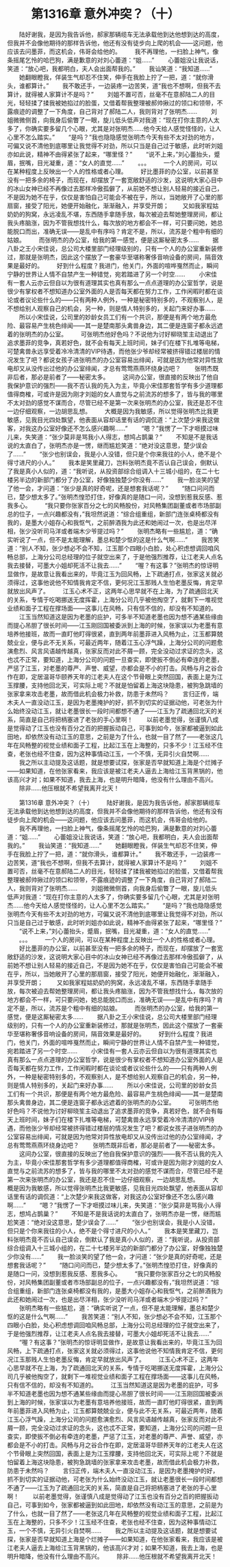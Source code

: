 # 　　第1316章 意外冲突？（十）
　　陆好谢我，是因为我告诉他，郝家那辆缆车无法承载他到达他想到达的高度，但我并不会像他期待的那样告诉他，他还有没有徒步向上爬的机会——这问题，他应该去问墨菲，而这机会，伟哥会给他的。
　　我不再理他，一扫脸上神气，像条摇尾乞怜的哈巴狗，满是歉意的对刘心蕾道：“姐……”
　　心蕾姐没让我说话，笑道：“放心吧，我都明白，夫人会出面帮我的。”
　　我讪笑道：“我知道……”
　　她翻眼瞪我，佯装生气却忍不住笑，伸手在我脸上拧了一把，道：“就你滑头，谁都算计。”
　　我不敢还手，一边装疼一边苦笑，道“我也不想啊，但我不去算计，就得被人家算计不是吗？”
　　刘姐不置可否，丝毫不在意郝陆二人的目光，轻轻揉了揉我被她掐过的脸蛋，又借着帮我整理被郝帅揪过的领口和领带，不露痕迹的调整了一下角度，自己背对了郝陆二人，我则背对了张明杰……
　　刘姐微微侧首，向我身后偷瞥了一眼，旋儿低头低声对我道：“现在打你主意的人太多了，你确实要多留几个心眼，尤其是对张明杰……他今天给人感觉怪怪的，让人心里不怎么踏实。”
　　“是吗？”我也隐隐感觉张明杰今天有些不太对劲的地方，可偏又说不清他到底哪里让我觉得不对劲，所以只当是自己过于敏感，此时听刘姐亦如此说，精神不由得紧张了起来，“哪里怪？”
　　“说不上来，”刘心蕾抬头，蹙眉，抿嘴，目光凝重，道：“女人的直觉……”
　　。。。
　　一个人的房间，可以在某种程度上反映出一个人的性格或者心理。
　　好比墨菲的办公室，以前甚至没有一把多余的椅子，而现在，却摆放了一套宽敞舒适的沙发，这说明大家心目中的冰山女神已经不再像过去那样冷傲孤僻了，从前她不想让别人轻易的接近自己，不是因为她不在乎，仅仅是害怕自己可能会不被在乎，所以，当她敞开了心里的那扇窗，接受了阳光，她便开始融化，渐渐融入，并享受开朗；
　　又如我家程姑奶奶的狗窝，永远凌乱不堪，东西随手拿随手放，每次被迫去帮她整理房间，都让我头疼脑涨，因为不管我想找什么，每次放的地方都会不一样，可只要问她，她总能脱口而出，准确无误——是乱中有序吗？肯定不是，所以，流苏是个粗中有细的姑娘。
　　而张明杰的办公室，给我的第一感觉，便是这厮秘密太多……
　　据八卦之王小宋佳说，总公司大楼里部门经理级别的，只有一个人的办公室重新装修过，那就是张明杰，因此这个摆放了一套豪华至堪称奢侈音响设备的房间，隔音效果是最好的。
　　好到什么程度？我进门，他关门，外面的喧哗戛然而止，瞬间宁静的世界让人情不自禁产生一种错觉，宛若踏进了另一个时空……
　　小宋佳有一套人云亦云但自以为很有道理其实也真有那么一点点道理的办公室哲学，说是很少有掌权者不想知道办公室外面的人是否每天都在努力工作，工作闲暇时都在谈论或者议论些什么的——只有两种人例外，一种是秘密特别多的，不观察别人，是不想给别人观察自己的机会，另一种，则是情人特别多的，关起门来好办事……
　　所以小宋佳说，公司里的妙龄女员工们有一个共识，那便是有两个地方最危险、最容易产生桃色绯闻——其一是楚南那头禽兽身边，其二便是连窗子都永远遮着的张明杰的办公室。
　　可张明杰他好色吗？不说他为讨好柳晓笙主动退出了追求墨菲的竞争，真若好色，就不会有每天上班时间，妹子们在楼下扎堆等电梯，可楚禽兽永远享受着冷冷清清的VIP待遇，而他张少爷却经常被挤得错过楼层的情况发生了吧？都说女孩子进张明杰的办公室容易出绯闻，可就是因为他常对异性放电却又从没传出过他的办公室绯闻，才总有莺莺燕燕环绕身边吧？
　　张明杰既非后者，那必是前者了——秘密太多。
　　这间办公室，很直接的反映出了他自我保护意识的强烈——我不否认我的先入为主，毕竟小宋佳那套哲学有多少道理都值得商榷，可或许是因为刚才刘姐的女人直觉与之前流苏的想多了，皆与我的哪里不太对劲的感觉不谋而合，尽管已经不是第一次来张明杰的办公室，我还是忍不住一边仔细观察，一边胡思乱想。
　　大概是因为我敏感，所以觉得张明杰比我更敏感，见我目光四处飘望，他表面从容却话里有话的调侃道：“上次楚少来我这做客，对我这办公室好像还不怎么感兴趣啊……”
　　“嗯？”我愣了一下才咂摸过味儿来，失笑道：“张少莫非是骂我小人得志，想鸠占鹊巢？”
　　不知是不是我话说的太直白了，张明杰亦是一愣，继而尴尬笑道：“绝对没这意思，楚少误会了……”
　　“张少也别误会，我是小人没错，但只是个你来我往的小人，绝不是个得寸进尺的小人。”
　　我本是笑里藏刀，岂料张明杰竟不否认自己误会，倒默认了我是真小人似的，道：“我听说，从投资部综合组调入十三城小组的，在二十七楼另半边的新部门都分了办公室，好像独独楚少你没有……”
　　我一脸淡笑的望了他一会，才问道：“张少是真的好奇呢，还是想套我话呢？”
　　“随口问问而已，楚少想太多了。”张明杰惶恐打住，好像真的是随口一问，没想到惹我反感、惹我多心。
　　“我只要你张家百分之七的风畅股份，对风畅集团副董或者市场部副总的位子，一点兴趣都没有，”我坦然说道：“综合组重组，新部门连张桌椅都没有我的，是墨大小姐存心和我怄气，之前醉酒我为此还和她闹过一次，也是出尽洋相，张少没听司马洋或者端木少爷提过吗？”
　　张明杰略有一些尴尬，道：“确实听说了一点，但不是太能理解，墨总和楚少怄的这是什么气啊……”
　　我苦笑道：“别人不知，张少想必不会不知，江玉那个四眼小白脸，处心积虑想调回咱风畅总部，上海分公司总经理的位子就空出来了，于是他强烈推荐，让江老夫人点名我去接替，可墨大小姐却死活不让我去……”
　　“喔？有这事？”张明杰的惊讶明显做作，是故意让我看出来的，毕竟江玉为回风畅，上下疏通打点，张家这关就必须得过，这事他说他不知情我肯定不信，更何况江玉那贱人生怕老墨反悔，肯定早就放出风声了。
　　江玉心术不正，这两年心思早就不在上海，为了疏通回北天的关系，专情于吃喝挪送无度挥霍，上海分公司几乎被他掏空了，就剩下一堆视觉业绩和面子工程在撑场面——这事儿在风畅，只有信不信的，却没有不知道的。
　　江玉当然知道这是因为老墨的庇护，可多半不知道老墨也因为想不通某些缘由而提心吊胆了很长时间——江玉刚回国被委派到上海的时候，张家误以为老墨有意培养他接班，故而一直盯他盯得很紧，直到两年前墨菲进入风畅为止，江玉都算兢兢业业，便与此不无关系，可最近两年，随着江玉心浮气躁，上海分公司的问题愈演愈烈、风言风语越传越真，张家反而对此不屑一顾，完全没动过求证的念头，这也忒不正常，要知道，上海分公司的问题一旦查实，即使扳不倒必有牵连的老墨，严惩了江玉，对老墨的尊严、声誉、威望，亦都会是不小的打击。风畅与月之谷合作在即，定居温哥华颐养天年的江老夫人在这个节骨眼上突然回国，表面上是为江玉撑腰，支持他回北天，可实际上呢？不就是怕留着上海这块隐患，被狗急跳墙的张家拿来攻击老墨，故而借此机会极力补救，防患于未然吗？
　　言归正传，端木夫人一直没动江玉，是因为老墨掩护的好，抓不到切实的证据动他，可老张为什么始终没动江玉，就让老墨很长一段时间都想不通了——江玉为了疏通回北天的关系，简直是自己将把柄塞进了老张的手心里啊！
　　以前老墨觉得，张谨慎八成是觉得动了江玉也没有百分之百的把握扳动自己，可事到如今，张家都被逼到如此田地，却依然没有动江玉的意思，之前是为了什么，也就一目了然了——老张这几年在风畅整的视觉业绩和面子工程，比起江玉在上海整的，只多不少！江玉经不住查，老张也经不住查，因为这种事情动江玉，一个不慎，无异引火自焚啊……
　　我之所以主动提及这话题，就是想要试探，张家是否早就知道上海是个烂摊子——如果知道，在他张家看来，我应该是被江老夫人逼去上海给江玉背黑锅的，他该高兴才对；如果不知道，我去上海，也是明升暗降，他没有什么理由不高兴。
　　除非……他压根就不希望我离开北天！

　　第1316章 意外冲突？（十）
　　陆好谢我，是因为我告诉他，郝家那辆缆车无法承载他到达他想到达的高度，但我并不会像他期待的那样告诉他，他还有没有徒步向上爬的机会——这问题，他应该去问墨菲，而这机会，伟哥会给他的。
　　我不再理他，一扫脸上神气，像条摇尾乞怜的哈巴狗，满是歉意的对刘心蕾道：“姐……”
　　心蕾姐没让我说话，笑道：“放心吧，我都明白，夫人会出面帮我的。”
　　我讪笑道：“我知道……”
　　她翻眼瞪我，佯装生气却忍不住笑，伸手在我脸上拧了一把，道：“就你滑头，谁都算计。”
　　我不敢还手，一边装疼一边苦笑，道“我也不想啊，但我不去算计，就得被人家算计不是吗？”
　　刘姐不置可否，丝毫不在意郝陆二人的目光，轻轻揉了揉我被她掐过的脸蛋，又借着帮我整理被郝帅揪过的领口和领带，不露痕迹的调整了一下角度，自己背对了郝陆二人，我则背对了张明杰……
　　刘姐微微侧首，向我身后偷瞥了一眼，旋儿低头低声对我道：“现在打你主意的人太多了，你确实要多留几个心眼，尤其是对张明杰……他今天给人感觉怪怪的，让人心里不怎么踏实。”
　　“是吗？”我也隐隐感觉张明杰今天有些不太对劲的地方，可偏又说不清他到底哪里让我觉得不对劲，所以只当是自己过于敏感，此时听刘姐亦如此说，精神不由得紧张了起来，“哪里怪？”
　　“说不上来，”刘心蕾抬头，蹙眉，抿嘴，目光凝重，道：“女人的直觉……”
　　。。。
　　一个人的房间，可以在某种程度上反映出一个人的性格或者心理。
　　好比墨菲的办公室，以前甚至没有一把多余的椅子，而现在，却摆放了一套宽敞舒适的沙发，这说明大家心目中的冰山女神已经不再像过去那样冷傲孤僻了，从前她不想让别人轻易的接近自己，不是因为她不在乎，仅仅是害怕自己可能会不被在乎，所以，当她敞开了心里的那扇窗，接受了阳光，她便开始融化，渐渐融入，并享受开朗；
　　又如我家程姑奶奶的狗窝，永远凌乱不堪，东西随手拿随手放，每次被迫去帮她整理房间，都让我头疼脑涨，因为不管我想找什么，每次放的地方都会不一样，可只要问她，她总能脱口而出，准确无误——是乱中有序吗？肯定不是，所以，流苏是个粗中有细的姑娘。
　　而张明杰的办公室，给我的第一感觉，便是这厮秘密太多……
　　据八卦之王小宋佳说，总公司大楼里部门经理级别的，只有一个人的办公室重新装修过，那就是张明杰，因此这个摆放了一套豪华至堪称奢侈音响设备的房间，隔音效果是最好的。
　　好到什么程度？我进门，他关门，外面的喧哗戛然而止，瞬间宁静的世界让人情不自禁产生一种错觉，宛若踏进了另一个时空……
　　小宋佳有一套人云亦云但自以为很有道理其实也真有那么一点点道理的办公室哲学，说是很少有掌权者不想知道办公室外面的人是否每天都在努力工作，工作闲暇时都在谈论或者议论些什么的——只有两种人例外，一种是秘密特别多的，不观察别人，是不想给别人观察自己的机会，另一种，则是情人特别多的，关起门来好办事……
　　所以小宋佳说，公司里的妙龄女员工们有一个共识，那便是有两个地方最危险、最容易产生桃色绯闻——其一是楚南那头禽兽身边，其二便是连窗子都永远遮着的张明杰的办公室。
　　可张明杰他好色吗？不说他为讨好柳晓笙主动退出了追求墨菲的竞争，真若好色，就不会有每天上班时间，妹子们在楼下扎堆等电梯，可楚禽兽永远享受着冷冷清清的VIP待遇，而他张少爷却经常被挤得错过楼层的情况发生了吧？都说女孩子进张明杰的办公室容易出绯闻，可就是因为他常对异性放电却又从没传出过他的办公室绯闻，才总有莺莺燕燕环绕身边吧？
　　张明杰既非后者，那必是前者了——秘密太多。
　　这间办公室，很直接的反映出了他自我保护意识的强烈——我不否认我的先入为主，毕竟小宋佳那套哲学有多少道理都值得商榷，可或许是因为刚才刘姐的女人直觉与之前流苏的想多了，皆与我的哪里不太对劲的感觉不谋而合，尽管已经不是第一次来张明杰的办公室，我还是忍不住一边仔细观察，一边胡思乱想。
　　大概是因为我敏感，所以觉得张明杰比我更敏感，见我目光四处飘望，他表面从容却话里有话的调侃道：“上次楚少来我这做客，对我这办公室好像还不怎么感兴趣啊……”
　　“嗯？”我愣了一下才咂摸过味儿来，失笑道：“张少莫非是骂我小人得志，想鸠占鹊巢？”
　　不知是不是我话说的太直白了，张明杰亦是一愣，继而尴尬笑道：“绝对没这意思，楚少误会了……”
　　“张少也别误会，我是小人没错，但只是个你来我往的小人，绝不是个得寸进尺的小人。”
　　我本是笑里藏刀，岂料张明杰竟不否认自己误会，倒默认了我是真小人似的，道：“我听说，从投资部综合组调入十三城小组的，在二十七楼另半边的新部门都分了办公室，好像独独楚少你没有……”
　　我一脸淡笑的望了他一会，才问道：“张少是真的好奇呢，还是想套我话呢？”
　　“随口问问而已，楚少想太多了。”张明杰惶恐打住，好像真的是随口一问，没想到惹我反感、惹我多心。
　　“我只要你张家百分之七的风畅股份，对风畅集团副董或者市场部副总的位子，一点兴趣都没有，”我坦然说道：“综合组重组，新部门连张桌椅都没有我的，是墨大小姐存心和我怄气，之前醉酒我为此还和她闹过一次，也是出尽洋相，张少没听司马洋或者端木少爷提过吗？”
　　张明杰略有一些尴尬，道：“确实听说了一点，但不是太能理解，墨总和楚少怄的这是什么气啊……”
　　我苦笑道：“别人不知，张少想必不会不知，江玉那个四眼小白脸，处心积虑想调回咱风畅总部，上海分公司总经理的位子就空出来了，于是他强烈推荐，让江老夫人点名我去接替，可墨大小姐却死活不让我去……”
　　“喔？有这事？”张明杰的惊讶明显做作，是故意让我看出来的，毕竟江玉为回风畅，上下疏通打点，张家这关就必须得过，这事他说他不知情我肯定不信，更何况江玉那贱人生怕老墨反悔，肯定早就放出风声了。
　　江玉心术不正，这两年心思早就不在上海，为了疏通回北天的关系，专情于吃喝挪送无度挥霍，上海分公司几乎被他掏空了，就剩下一堆视觉业绩和面子工程在撑场面——这事儿在风畅，只有信不信的，却没有不知道的。
　　江玉当然知道这是因为老墨的庇护，可多半不知道老墨也因为想不通某些缘由而提心吊胆了很长时间——江玉刚回国被委派到上海的时候，张家误以为老墨有意培养他接班，故而一直盯他盯得很紧，直到两年前墨菲进入风畅为止，江玉都算兢兢业业，便与此不无关系，可最近两年，随着江玉心浮气躁，上海分公司的问题愈演愈烈、风言风语越传越真，张家反而对此不屑一顾，完全没动过求证的念头，这也忒不正常，要知道，上海分公司的问题一旦查实，即使扳不倒必有牵连的老墨，严惩了江玉，对老墨的尊严、声誉、威望，亦都会是不小的打击。风畅与月之谷合作在即，定居温哥华颐养天年的江老夫人在这个节骨眼上突然回国，表面上是为江玉撑腰，支持他回北天，可实际上呢？不就是怕留着上海这块隐患，被狗急跳墙的张家拿来攻击老墨，故而借此机会极力补救，防患于未然吗？
　　言归正传，端木夫人一直没动江玉，是因为老墨掩护的好，抓不到切实的证据动他，可老张为什么始终没动江玉，就让老墨很长一段时间都想不通了——江玉为了疏通回北天的关系，简直是自己将把柄塞进了老张的手心里啊！
　　以前老墨觉得，张谨慎八成是觉得动了江玉也没有百分之百的把握扳动自己，可事到如今，张家都被逼到如此田地，却依然没有动江玉的意思，之前是为了什么，也就一目了然了——老张这几年在风畅整的视觉业绩和面子工程，比起江玉在上海整的，只多不少！江玉经不住查，老张也经不住查，因为这种事情动江玉，一个不慎，无异引火自焚啊……
　　我之所以主动提及这话题，就是想要试探，张家是否早就知道上海是个烂摊子——如果知道，在他张家看来，我应该是被江老夫人逼去上海给江玉背黑锅的，他该高兴才对；如果不知道，我去上海，也是明升暗降，他没有什么理由不高兴。
　　除非……他压根就不希望我离开北天！
